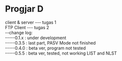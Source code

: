 # Progjar D

client & server --- tugas 1  
FTP Client      --- tugas 2    
--change log:    
-----0.1.x : under development   
-----0.3.5 : last part, PASV Mode not finished    
-----0.4.0 : beta ver, program not tested  
-----0.5.5 : beta ver, tested, not working LIST and NLST
